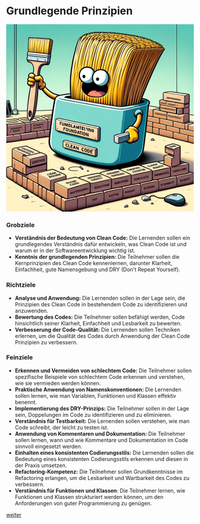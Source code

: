 # Grundlegende Prinzipien

![Basics](pictures/Fundamentals.jpg "Grundlegendes")

### Grobziele

- **Verständnis der Bedeutung von Clean Code:** Die Lernenden sollen ein grundlegendes Verständnis dafür entwickeln, was Clean Code ist und warum er in der Softwareentwicklung wichtig ist.
- **Kenntnis der grundlegenden Prinzipien:** Die Teilnehmer sollen die Kernprinzipien des Clean Code kennenlernen, darunter Klarheit, Einfachheit, gute Namensgebung und DRY (Don't Repeat Yourself).

### Richtziele

- **Analyse und Anwendung:** Die Lernenden sollen in der Lage sein, die Prinzipien des Clean Code in bestehendem Code zu identifizieren und anzuwenden.
- **Bewertung des Codes:** Die Teilnehmer sollen befähigt werden, Code hinsichtlich seiner Klarheit, Einfachheit und Lesbarkeit zu bewerten.
- **Verbesserung der Code-Qualität:** Die Lernenden sollen Techniken erlernen, um die Qualität des Codes durch Anwendung der Clean Code Prinzipien zu verbessern.

### Feinziele

- **Erkennen und Vermeiden von schlechtem Code:** Die Teilnehmer sollen spezifische Beispiele von schlechtem Code erkennen und verstehen, wie sie vermieden werden können.
- **Praktische Anwendung von Namenskonventionen:** Die Lernenden sollen lernen, wie man Variablen, Funktionen und Klassen effektiv benennt.
- **Implementierung des DRY-Prinzips:** Die Teilnehmer sollen in der Lage sein, Doppelungen im Code zu identifizieren und zu eliminieren.
- **Verständnis für Testbarkeit:** Die Lernenden sollen verstehen, wie man Code schreibt, der leicht zu testen ist.
- **Anwendung von Kommentaren und Dokumentation:** Die Teilnehmer sollen lernen, wann und wie Kommentare und Dokumentation im Code sinnvoll eingesetzt werden.
- **Einhalten eines konsistenten Codierungsstils:** Die Lernenden sollen die Bedeutung eines konsistenten Codierungsstils erkennen und diesen in der Praxis umsetzen.
- **Refactoring-Kompetenz:** Die Teilnehmer sollen Grundkenntnisse im Refactoring erlangen, um die Lesbarkeit und Wartbarkeit des Codes zu verbessern.
- **Verständnis für Funktionen und Klassen**: Die Teilnehmer lernen, wie Funktionen und Klassen strukturiert werden können, um den Anforderungen von guter Programmierung zu genügen.

[weiter](TheGoodPractices.md)